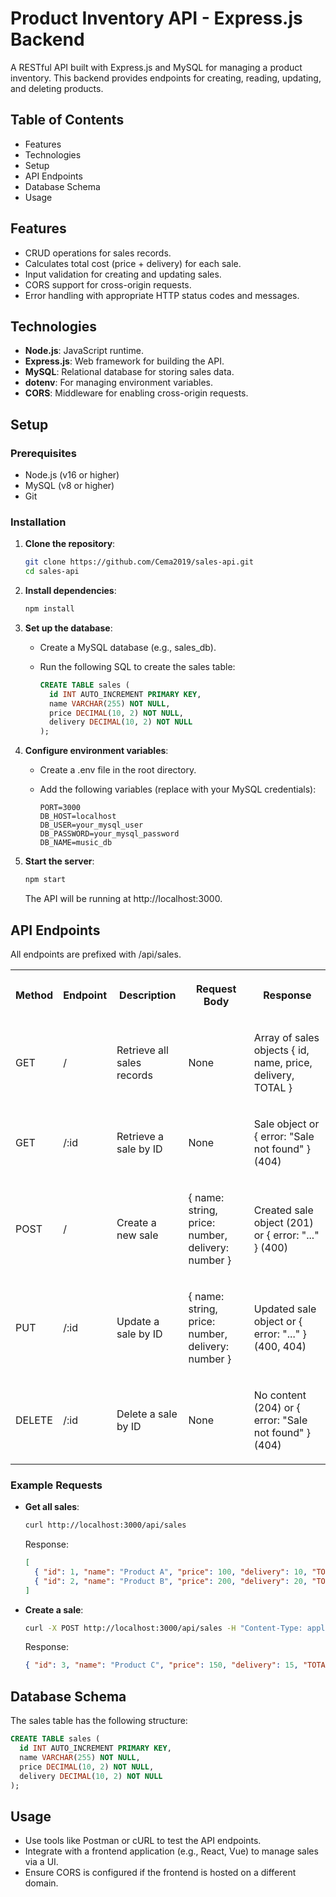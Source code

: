 # Product Inventory API - Express.js Backend

A RESTful API built with Express.js and MySQL for managing a product inventory. This backend provides endpoints for creating, reading, updating, and deleting products.

## Table of Contents

-   Features
-   Technologies
-   Setup
-   API Endpoints
-   Database Schema
-   Usage

## Features

-   CRUD operations for sales records.
-   Calculates total cost (price + delivery) for each sale.
-   Input validation for creating and updating sales.
-   CORS support for cross-origin requests.
-   Error handling with appropriate HTTP status codes and messages.

## Technologies

-   **Node.js**: JavaScript runtime.
-   **Express.js**: Web framework for building the API.
-   **MySQL**: Relational database for storing sales data.
-   **dotenv**: For managing environment variables.
-   **CORS**: Middleware for enabling cross-origin requests.

## Setup

### Prerequisites

-   Node.js (v16 or higher)
-   MySQL (v8 or higher)
-   Git

### Installation

1.  **Clone the repository**:

    ```bash
    git clone https://github.com/Cema2019/sales-api.git
    cd sales-api
    ```

2.  **Install dependencies**:

    ```bash
    npm install
    ```

3.  **Set up the database**:
    -   Create a MySQL database (e.g., sales\_db).
    -   Run the following SQL to create the sales table:

        ```sql
        CREATE TABLE sales (
          id INT AUTO_INCREMENT PRIMARY KEY,
          name VARCHAR(255) NOT NULL,
          price DECIMAL(10, 2) NOT NULL,
          delivery DECIMAL(10, 2) NOT NULL
        );
        ```

4.  **Configure environment variables**:
    -   Create a .env file in the root directory.
    -   Add the following variables (replace with your MySQL credentials):

        ```plaintext
        PORT=3000
        DB_HOST=localhost
        DB_USER=your_mysql_user
        DB_PASSWORD=your_mysql_password
        DB_NAME=music_db
        ```

5.  **Start the server**:

    ```bash
    npm start
    ```

    The API will be running at http://localhost:3000.

## API Endpoints

All endpoints are prefixed with /api/sales.

<table style="min-width: 125px"><colgroup><col style="min-width: 25px"><col style="min-width: 25px"><col style="min-width: 25px"><col style="min-width: 25px"><col style="min-width: 25px"></colgroup><tbody><tr class="border-border"><th colspan="1" rowspan="1"><p dir="ltr">Method</p></th><th colspan="1" rowspan="1"><p dir="ltr">Endpoint</p></th><th colspan="1" rowspan="1"><p dir="ltr">Description</p></th><th colspan="1" rowspan="1"><p dir="ltr">Request Body</p></th><th colspan="1" rowspan="1"><p dir="ltr">Response</p></th></tr><tr class="border-border"><td colspan="1" rowspan="1"><p dir="ltr">GET</p></td><td colspan="1" rowspan="1"><p><span class="text-sm px-1 rounded-sm !font-mono bg-sunset/10 text-rust dark:bg-dawn/10 dark:text-dawn">/</span></p></td><td colspan="1" rowspan="1"><p dir="ltr">Retrieve all sales records</p></td><td colspan="1" rowspan="1"><p dir="ltr">None</p></td><td colspan="1" rowspan="1"><p dir="ltr">Array of sales objects <span class="text-sm px-1 rounded-sm !font-mono bg-sunset/10 text-rust dark:bg-dawn/10 dark:text-dawn">{ id, name, price, delivery, TOTAL }</span></p></td></tr><tr class="border-border"><td colspan="1" rowspan="1"><p dir="ltr">GET</p></td><td colspan="1" rowspan="1"><p dir="ltr"><span class="text-sm px-1 rounded-sm !font-mono bg-sunset/10 text-rust dark:bg-dawn/10 dark:text-dawn">/:id</span></p></td><td colspan="1" rowspan="1"><p dir="ltr">Retrieve a sale by ID</p></td><td colspan="1" rowspan="1"><p dir="ltr">None</p></td><td colspan="1" rowspan="1"><p dir="ltr">Sale object or <span class="text-sm px-1 rounded-sm !font-mono bg-sunset/10 text-rust dark:bg-dawn/10 dark:text-dawn">{ error: "Sale not found" }</span> (404)</p></td></tr><tr class="border-border"><td colspan="1" rowspan="1"><p dir="ltr">POST</p></td><td colspan="1" rowspan="1"><p><span class="text-sm px-1 rounded-sm !font-mono bg-sunset/10 text-rust dark:bg-dawn/10 dark:text-dawn">/</span></p></td><td colspan="1" rowspan="1"><p dir="ltr">Create a new sale</p></td><td colspan="1" rowspan="1"><p dir="ltr"><span class="text-sm px-1 rounded-sm !font-mono bg-sunset/10 text-rust dark:bg-dawn/10 dark:text-dawn">{ name: string, price: number, delivery: number }</span></p></td><td colspan="1" rowspan="1"><p dir="ltr">Created sale object (201) or <span class="text-sm px-1 rounded-sm !font-mono bg-sunset/10 text-rust dark:bg-dawn/10 dark:text-dawn">{ error: "..." }</span> (400)</p></td></tr><tr class="border-border"><td colspan="1" rowspan="1"><p dir="ltr">PUT</p></td><td colspan="1" rowspan="1"><p dir="ltr"><span class="text-sm px-1 rounded-sm !font-mono bg-sunset/10 text-rust dark:bg-dawn/10 dark:text-dawn">/:id</span></p></td><td colspan="1" rowspan="1"><p dir="ltr">Update a sale by ID</p></td><td colspan="1" rowspan="1"><p dir="ltr"><span class="text-sm px-1 rounded-sm !font-mono bg-sunset/10 text-rust dark:bg-dawn/10 dark:text-dawn">{ name: string, price: number, delivery: number }</span></p></td><td colspan="1" rowspan="1"><p dir="ltr">Updated sale object or <span class="text-sm px-1 rounded-sm !font-mono bg-sunset/10 text-rust dark:bg-dawn/10 dark:text-dawn">{ error: "..." }</span> (400, 404)</p></td></tr><tr class="border-border"><td colspan="1" rowspan="1"><p dir="ltr">DELETE</p></td><td colspan="1" rowspan="1"><p dir="ltr"><span class="text-sm px-1 rounded-sm !font-mono bg-sunset/10 text-rust dark:bg-dawn/10 dark:text-dawn">/:id</span></p></td><td colspan="1" rowspan="1"><p dir="ltr">Delete a sale by ID</p></td><td colspan="1" rowspan="1"><p dir="ltr">None</p></td><td colspan="1" rowspan="1"><p dir="ltr">No content (204) or <span class="text-sm px-1 rounded-sm !font-mono bg-sunset/10 text-rust dark:bg-dawn/10 dark:text-dawn">{ error: "Sale not found" }</span> (404)</p></td></tr></tbody></table>

### Example Requests

-   **Get all sales**:

    ```bash
    curl http://localhost:3000/api/sales
    ```

    Response:

    ```json
    [
      { "id": 1, "name": "Product A", "price": 100, "delivery": 10, "TOTAL": 110 },
      { "id": 2, "name": "Product B", "price": 200, "delivery": 20, "TOTAL": 220 }
    ]
    ```

-   **Create a sale**:

    ```bash
    curl -X POST http://localhost:3000/api/sales -H "Content-Type: application/json" -d '{"name":"Product C","price":150,"delivery":15}'
    ```

    Response:

    ```json
    { "id": 3, "name": "Product C", "price": 150, "delivery": 15, "TOTAL": 165 }
    ```

## Database Schema

The sales table has the following structure:

```sql
CREATE TABLE sales (
  id INT AUTO_INCREMENT PRIMARY KEY,
  name VARCHAR(255) NOT NULL,
  price DECIMAL(10, 2) NOT NULL,
  delivery DECIMAL(10, 2) NOT NULL
);
```

## Usage

-   Use tools like Postman or cURL to test the API endpoints.
-   Integrate with a frontend application (e.g., React, Vue) to manage sales via a UI.
-   Ensure CORS is configured if the frontend is hosted on a different domain.

